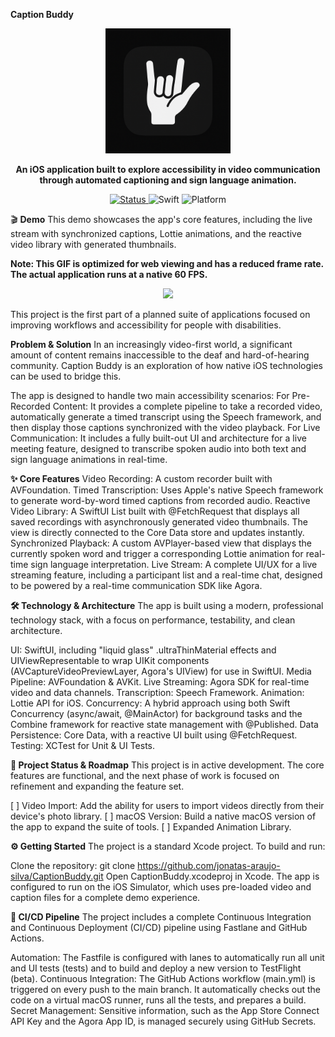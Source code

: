 **Caption Buddy**

<p align="center">
<img src="https://raw.githubusercontent.com/jonatas-araujo-silva/CaptionBuddy/main/Caption%20Buddy/Resources/AppIcon-Launch.png" width="200">
</p>

<p align="center">
<strong>An iOS application built to explore accessibility in video communication through automated captioning and sign language animation.</strong>
</p>

<p align="center">
<a href="https://github.com/jonatas-araujo-silva/CaptionBuddy">
<img src="https://img.shields.io/badge/status-in_development-yellow" alt="Status">
</a>
<img src="https://img.shields.io/badge/Swift-5.10-orange.svg" alt="Swift">
<img src="https://img.shields.io/badge/platform-iOS-lightgrey.svg" alt="Platform">
</p>


🎬 **Demo**
This demo showcases the app's core features, including the live stream with synchronized captions, Lottie animations, and the reactive video library with generated thumbnails.

****Note**: This GIF is optimized for web viewing and has a reduced frame rate. The actual application runs at a native 60 FPS.**

<p align="center">
<img src="Caption%20Buddy/Resources/DemoResources/CaptionBuddy-First-Demo-ezgif.com-optimize.gif">
</p>

This project is the first part of a planned suite of applications focused on improving workflows and accessibility for people with disabilities.


**Problem & Solution**
In an increasingly video-first world, a significant amount of content remains inaccessible to the deaf and hard-of-hearing community. 
Caption Buddy is an exploration of how native iOS technologies can be used to bridge this.

The app is designed to handle two main accessibility scenarios:
For Pre-Recorded Content: It provides a complete pipeline to take a recorded video, automatically generate a timed transcript using the Speech framework, 
and then display those captions synchronized with the video playback.
For Live Communication: It includes a fully built-out UI and architecture for a live meeting feature, 
designed to transcribe spoken audio into both text and sign language animations in real-time.


**✨ Core Features**
Video Recording: A custom recorder built with AVFoundation.
Timed Transcription: Uses Apple's native Speech framework to generate word-by-word timed captions from recorded audio.
Reactive Video Library: A SwiftUI List built with @FetchRequest that displays all saved recordings with asynchronously generated video thumbnails. 
The view is directly connected to the Core Data store and updates instantly.
Synchronized Playback: A custom AVPlayer-based view that displays the currently spoken word and trigger a corresponding Lottie animation for real-time sign language interpretation.
Live Stream: A complete UI/UX for a live streaming feature, including a participant list and a real-time chat, designed to be powered by a real-time communication SDK like Agora.


**🛠️ Technology & Architecture**
The app is built using a modern, professional technology stack, with a focus on performance, testability, and clean architecture.

UI: SwiftUI, including "liquid glass" .ultraThinMaterial effects and UIViewRepresentable to wrap UIKit components (AVCaptureVideoPreviewLayer, Agora's UIView) for use in SwiftUI.
Media Pipeline: AVFoundation & AVKit.
Live Streaming: Agora SDK for real-time video and data channels.
Transcription: Speech Framework.
Animation: Lottie API for iOS.
Concurrency: A hybrid approach using both Swift Concurrency (async/await, @MainActor) for background tasks and the Combine framework for reactive state management with @Published.
Data Persistence: Core Data, with a reactive UI built using @FetchRequest.
Testing: XCTest for Unit & UI Tests.


**🚀 Project Status & Roadmap**
This project is in active development. The core features are functional, and the next phase of work is focused on refinement and expanding the feature set.

[ ] Video Import: Add the ability for users to import videos directly from their device's photo library.
[ ] macOS Version: Build a native macOS version of the app to expand the suite of tools.
[ ] Expanded Animation Library.


**⚙️ Getting Started**
The project is a standard Xcode project. To build and run:

Clone the repository:
git clone https://github.com/jonatas-araujo-silva/CaptionBuddy.git
Open CaptionBuddy.xcodeproj in Xcode.
The app is configured to run on the iOS Simulator, which uses pre-loaded video and caption files for a complete demo experience.


**🔄 CI/CD Pipeline**
The project includes a complete Continuous Integration and Continuous Deployment (CI/CD) pipeline using Fastlane and GitHub Actions.

Automation: The Fastfile is configured with lanes to automatically run all unit and UI tests (tests) and to build and deploy a new version to TestFlight (beta).
Continuous Integration: The GitHub Actions workflow (main.yml) is triggered on every push to the main branch. It automatically checks out the code on a virtual macOS runner, runs all the tests, and prepares a build.
Secret Management: Sensitive information, such as the App Store Connect API Key and the Agora App ID, is managed securely using GitHub Secrets.
